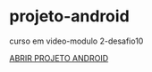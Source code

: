 # projeto-android
curso em video-modulo 2-desafio10

<a href="https://caiqueoliveira07.github.io/projeto-android/" target="_blank" >ABRIR PROJETO ANDROID</a>
